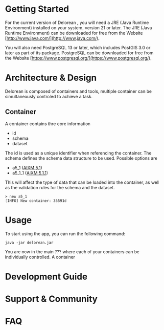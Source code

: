 

# Getting Started

[](https://github.com/3l-gee/delorean/wiki#getting-started)
For the current version of Delorean , you will need a JRE (Java Runtime Environment) installed on your system, version 21  or later. The JRE (Java Runtime Environment) can be downloaded for free from the Website [http://www.java.com/](http://www.java.com/).

You will also need PostgreSQL 13 or later, which includes PostGIS 3.0 or later as part of its package. PostgreSQL can be downloaded for free from the Website [https://www.postgresql.org/](https://www.postgresql.org/).

# Architecture & Design

Delorean is composed of containers and tools, multiple container can be simultaneously controled to achieve a task.

## Container

A container contains thre core information

- id
- schema
- dataset 

The id is used as a unique identifier when referencing the container. The schema defines the schema data structure to be used. Possible options are 

- a5_1 ([AIXM 5.1](https://aixm.aero/page/aixm-51-511))
- a5_1_1 ([AIXM 5.1.1](https://aixm.aero/page/aixm-51-511))

This will affect the type of data that can be loaded into the container, as well as the validation rules for the schema and the dataset. 
```
> new a5_1
[INFO] New container: 35591d
```

# Usage
To start using the app, you can run the following command:
```
java -jar delorean.jar
```
You are now in the main ??? where each of your containers can be individually controlled. A container


[](https://github.com/3l-gee/delorean/wiki#usage)



[](https://github.com/3l-gee/delorean/wiki#architecture--design)

# Development Guide

[](https://github.com/3l-gee/delorean/wiki#development-guide)

# Support & Community

[](https://github.com/3l-gee/delorean/wiki#support--community)

# FAQ